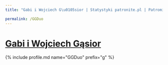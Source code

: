```yaml
---
title: "Gabi i Wojciech G\u0105sior | Statystyki patronite.pl | Patromierz"

permalink: /GGDuo
---
```


# [Gabi i Wojciech Gąsior](https://patronite.pl/GGDuo)

{% include profile.md name="GGDuo" prefix="g" %}
